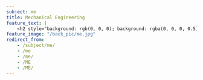 ```yaml
---
subject: me
title: Mechanical Engineering
feature_text: |
    <h2 style="background: rgb(0, 0, 0); background: rgba(0, 0, 0, 0.5); color: #f1f1f1; padding: 10px;">ME</h2>
feature_image: "/back_pic/me.jpg"
redirect_from:
    - /subject/me/
    - /me
    - /me/
    - /ME
    - /ME/
---
```

